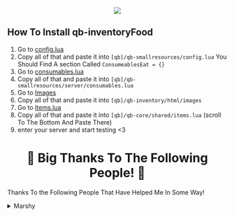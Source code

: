<p align="center">
<img src="https://forum.cfx.re/uploads/default/original/4X/3/1/f/31f52745e02a82d87b50858715844d3daade903d.png">
</p>

## How To Install **qb-inventoryFood**

1. Go to [config.lua](https://github.com/Marshxan/qb-inventoryfood/blob/main/config.lua)
2. Copy all of that and paste it into ``[qb]/qb-smallresources/config.lua`` You Should Find A section Called ``ConsumeablesEat = {}``
3. Go to [consumables.lua](https://github.com/Marshxan/qb-inventoryfood/blob/main/consumables.lua) 
4. Copy all of that and paste it into ``[qb]/qb-smallresources/server/consumables.lua``
5. Go to [Images](https://github.com/Marshxan/qb-inventoryfood/tree/main/images)
6. Copy all of that and paste it into ``[qb]/qb-inventory/html/images``
7. Go to [Items.lua](https://github.com/Marshxan/qb-inventoryfood/blob/main/items.lua)
8. Copy all of that and paste it into ``[qb]/qb-core/shared/items.lua`` (scroll To The Bottom And Paste There)
9. enter your server and start testing <3


<h1 align="center"> 🎉 Big Thanks To The Following People! 🎉 </h1>

Thanks To the Following People That Have Helped Me In Some Way!

<details>
<summary>Marshy</summary>
<b>-</b> lol me hehe<br>
</tr>

<details>
<summary>Rony</summary>
<b>-</b> With Finding Items<br>
</tr>

<details>
<summary>Stan</summary>
<b>-</b>The Repo And Finding Items<br>
</tr>

<details>
<summary>ssfur</summary>
<b>-</b> With Finding Items<br>
</tr>

<details>
<summary>SPKReality</summary>
<b>-</b> Changing Image Sizes<br>
</tr>

<details>
<summary>⸸♱♥IDK_FORCE♥♱⸸</summary>
<b>-</b> Optimizing Images<br>
</tr>

<details>
<summary>RowDog</summary>
<b>-</b> Adding New Items<br>
</tr>
